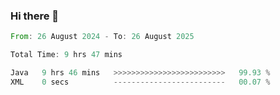 ### Hi there 👋

<!--START_SECTION:waka-->

```rust
From: 26 August 2024 - To: 26 August 2025

Total Time: 9 hrs 47 mins

Java   9 hrs 46 mins   >>>>>>>>>>>>>>>>>>>>>>>>>   99.93 %
XML    0 secs          -------------------------   00.07 %
```

<!--END_SECTION:waka-->

